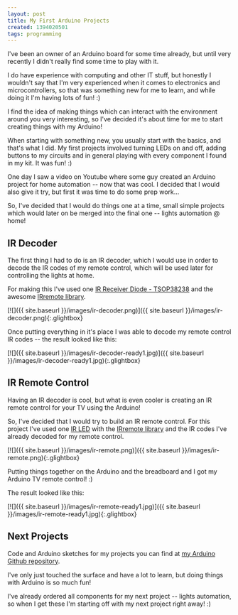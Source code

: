 ```yaml
---
layout: post
title: My First Arduino Projects
created: 1394020501
tags: programming
---
```

I've been an owner of an Arduino board for some time already, but
until very recently I didn't really find some time to play with it.

I do have experience with computing and other IT stuff, but honestly I
wouldn't say that I'm very experienced when it comes to electronics
and microcontrollers, so that was something new for me to learn, and
while doing it I'm having lots of fun! :)

I find the idea of making things which can interact with the
environment around you very interesting, so I've decided it's about
time for me to start creating things with my Arduino!

When starting with something new, you usually start with the basics,
and that's what I did. My first projects involved turning LEDs on and
off, adding buttons to my circuits and in general playing with every
component I found in my kit. It was fun! :)

One day I saw a video on Youtube where some guy created an Arduino
project for home automation -- now that was cool. I decided that I
would also give it try, but first it was time to do some prep work...

So, I've decided that I would do things one at a time, small simple
projects which would later on be merged into the final one -- lights
automation @ home!

## IR Decoder

The first thing I had to do is an IR decoder, which I would use in
order to decode the IR codes of my remote control, which will be used
later for controlling the lights at home.

For making this I've used one [IR Receiver Diode -
TSOP38238](https://www.sparkfun.com/products/10266) and the awesome
[IRremote library](https://github.com/shirriff/Arduino-IRremote).

[![]({{ site.baseurl }}/images/ir-decoder.png)]({{ site.baseurl }}/images/ir-decoder.png){:.glightbox}

Once putting everything in it's place I was able to decode my remote
control IR codes -- the result looked like this:

[![]({{ site.baseurl }}/images/ir-decoder-ready1.jpg)]({{ site.baseurl }}/images/ir-decoder-ready1.jpg){:.glightbox}

## IR Remote Control

Having an IR decoder is cool, but what is even cooler is creating an
IR remote control for your TV using the Arduino!

So, I've decided that I would try to build an IR remote control. For
this project I've used one [IR
LED](https://www.sparkfun.com/products/9349) with the [IRremote
library](https://github.com/shirriff/Arduino-IRremote) and the IR
codes I've already decoded for my remote control.

[![]({{ site.baseurl }}/images/ir-remote.png)]({{ site.baseurl }}/images/ir-remote.png){:.glightbox}

Putting things together on the Arduino and the breadboard and I got my
Arduino TV remote control! :)

The result looked like this:

[![]({{ site.baseurl }}/images/ir-remote-ready1.jpg)]({{ site.baseurl }}/images/ir-remote-ready1.jpg){:.glightbox}

## Next Projects

Code and Arduino sketches for my projects you can find at [my Arduino
Github repository](https://github.com/dnaeon/arduino-projects).

I've only just touched the surface and have a lot to learn, but doing
things with Arduino is so much fun!

I've already ordered all components for my next project -- lights
automation, so when I get these I'm starting off with my next project
right away! :)
